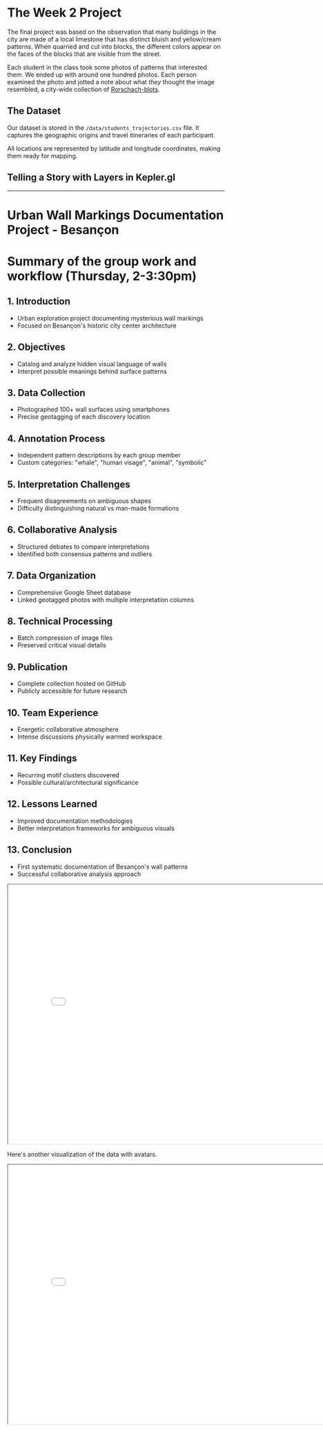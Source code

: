 # The Week 2 Project

The final project was based on the observation that many buildings in the city are made of a local limestone that has distinct bluish and yellow/cream patterns. When quarried and cut into blocks, the different colors appear on the faces of the blocks that are visible from the street.

Each student in the class took some photos of patterns that interested them. We ended up with around one hundred photos. Each person examined the photo and jotted a note about what *they* thought the image resembled, a city-wide collection of [Rorschach-blots](https://en.wikipedia.org/wiki/Rorschach_test).

## The Dataset

Our dataset is stored in the `/data/students_trajectories.csv` file. It captures the geographic origins and travel itineraries of each participant.

All locations are represented by latitude and longitude coordinates, making them ready for mapping.

## Telling a Story with Layers in Kepler.gl

_______________________________________________________________________________

# Urban Wall Markings Documentation Project - Besançon
# Summary of the group work and workflow (Thursday, 2-3:30pm)


## 1. Introduction  
- Urban exploration project documenting mysterious wall markings  
- Focused on Besançon's historic city center architecture  

## 2. Objectives  
- Catalog and analyze hidden visual language of walls  
- Interpret possible meanings behind surface patterns  

## 3. Data Collection  
- Photographed 100+ wall surfaces using smartphones  
- Precise geotagging of each discovery location  

## 4. Annotation Process  
- Independent pattern descriptions by each group member  
- Custom categories: "whale", "human visage", "animal", "symbolic"  

## 5. Interpretation Challenges  
- Frequent disagreements on ambiguous shapes  
- Difficulty distinguishing natural vs man-made formations  

## 6. Collaborative Analysis  
- Structured debates to compare interpretations  
- Identified both consensus patterns and outliers  

## 7. Data Organization  
- Comprehensive Google Sheet database  
- Linked geotagged photos with multiple interpretation columns  

## 8. Technical Processing  
- Batch compression of image files  
- Preserved critical visual details  

## 9. Publication  
- Complete collection hosted on GitHub  
- Publicly accessible for future research  

## 10. Team Experience  
- Energetic collaborative atmosphere  
- Intense discussions physically warmed workspace  

## 11. Key Findings  
- Recurring motif clusters discovered  
- Possible cultural/architectural significance  

## 12. Lessons Learned  
- Improved documentation methodologies  
- Better interpretation frameworks for ambiguous visuals  

## 13. Conclusion  
- First systematic documentation of Besançon's wall patterns  
- Successful collaborative analysis approach  



<iframe style='width: 800px; height: 600px;' src='MappersTravels.html'></iframe>



Here's another visualization of the data with avatars.
<iframe style='width: 800px; height: 600px;' src='ESU_HDME_Students_Journey.html'></iframe>
